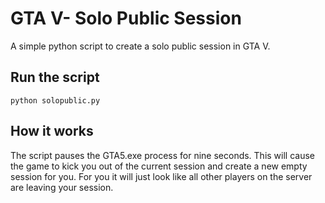 # GTA V- Solo Public Session

A simple python script to create a solo public session in GTA V.

## Run the script
```
python solopublic.py
```

## How it works

The script pauses the GTA5.exe process for nine seconds. This will cause the game to kick you out of the current session and create a new empty session for you. For you it will just look like all other players on the server are leaving your session.
